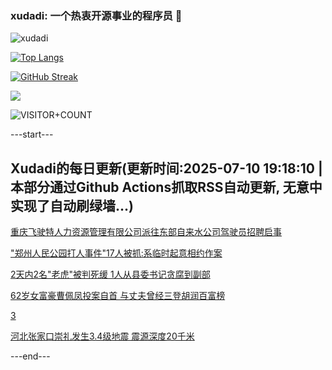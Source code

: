 ### xudadi: 一个热衷开源事业的程序员 👋

![xudadi](https://github-readme-stats-git-masterorgs-github-readme-stats-team.vercel.app/api?username=xudadi)

[![Top Langs](https://github-readme-stats.vercel.app/api/top-langs/?username=xudadi)](https://github.com/anuraghazra/github-readme-stats)

[![GitHub Streak](https://streak-stats.demolab.com?user=xudadi&locale=zh_Hans)](https://git.io/streak-stats)

![](https://raw.githubusercontent.com/xudadi/xudadi/main/assets/github-contribution-grid-snake.svg)

![VISITOR+COUNT](https://komarev.com/ghpvc/?username=xudadi&label=VISITOR+COUNT)


---start---

## Xudadi的每日更新(更新时间:2025-07-10 19:18:10 | 本部分通过Github Actions抓取RSS自动更新, 无意中实现了自动刷绿墙...)

[重庆飞驶特人力资源管理有限公司派往东部自来水公司驾驶员招聘启事](https://www.gongkaoleida.com/article/2502053)

["郑州人民公园打人事件"17人被抓:系临时起意相约作案](https://m.163.com/news/article/K4289IDG0514R9P4.html)

[2天内2名"老虎"被判死缓 1人从县委书记贪腐到副部](https://m.163.com/news/article/K425477J055040N3.html)

[62岁女富豪曹佩凤投案自首 与丈夫曾经三登胡润百富榜](https://m.163.com/news/article/K4241CUO0512D03F.html)

[3](https://m.163.com/touch/news/sub/domestic)

[河北张家口崇礼发生3.4级地震 震源深度20千米](https://m.163.com/news/article/K421PTB20001899O.html)

---end---

